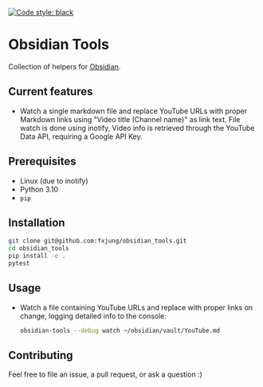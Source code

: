 <a href="https://github.com/psf/black"><img alt="Code style: black" src="https://img.shields.io/badge/code%20style-black-000000.svg"></a>

# Obsidian Tools
Collection of helpers for [Obsidian](https://obsidian.md/).

## Current features
- Watch a single markdown file and replace YouTube URLs with proper Markdown links using 
  "Video title (Channel name)" as link text. File watch is done using inotify, Video info is 
  retrieved through the YouTube Data API, requiring a Google API Key.

## Prerequisites
- Linux (due to inotify)
- Python 3.10
- `pip`

## Installation
```bash
git clone git@github.com:fxjung/obsidian_tools.git
cd obsidian_tools
pip install -e .
pytest
```

## Usage
- Watch a file containing YouTube URLs and replace with proper links on change, logging detailed info to the console:
  ```bash
  obsidian-tools --debug watch ~/obsidian/vault/YouTube.md
  ```
  
## Contributing
Feel free to file an issue, a pull request, or ask a question :)